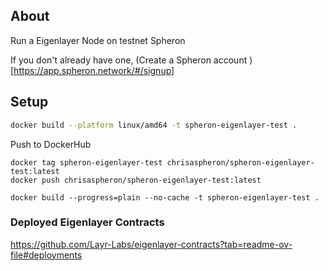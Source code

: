 ## About

Run a Eigenlayer Node on testnet Spheron

If you don't already have one, (Create a Spheron account )[https://app.spheron.network/#/signup]

## Setup

```bash
docker build --platform linux/amd64 -t spheron-eigenlayer-test .
```

Push to DockerHub
```
docker tag spheron-eigenlayer-test chrisaspheron/spheron-eigenlayer-test:latest
docker push chrisaspheron/spheron-eigenlayer-test:latest
```


```
docker build --progress=plain --no-cache -t spheron-eigenlayer-test .
```

### Deployed Eigenlayer Contracts

https://github.com/Layr-Labs/eigenlayer-contracts?tab=readme-ov-file#deployments
